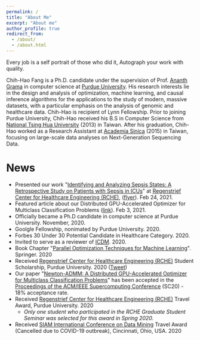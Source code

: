 ```yaml
---
permalink: /
title: "About Me"
excerpt: "About me"
author_profile: true
redirect_from: 
  - /about/
  - /about.html
---
```



<!--- > I don't have many failures. If I make a cake and it fails, it becomes a pudding. -- [Life Lessons From 100-Year-Olds](https://www.youtube.com/watch?v=9AThycGCakk)] -->
Every job is a self portrait of those who did it, Autograph your work with quality.
<!--- > The noblest pleasure is the joy of understanding. — Leonardo da Vinci <br /> Altruism, Service, Purpose. — [Eric Lander](https://www.youtube.com/watch?v=ajlDioK-H6U&feature=emb_title) -->


Chih-Hao Fang is a Ph.D. candidate under the supervision of  Prof. [Ananth Grama](https://www.cs.purdue.edu/people/faculty/ayg) in computer science at [Purdue University](https://www.cs.purdue.edu/). His research interests lie in the design and analysis of optimization, machine learning, and causal inference algorithms for the applications to the study of modern, massive datasets, with a particular emphasis on the analysis of genomic and healthcare data. Chih-Hao is recipient of Lynn Fellowship. Prior to joining Purdue University, Chih-Hao received his B.S in Computer Science from [National Tsing Hua University](http://nthu-en.web.nthu.edu.tw/) (2013) in Taiwan. After his graduation, Chih-Hao worked as a Research Assistant at [Academia Sinica](https://www.sinica.edu.tw/en) (2015) in Taiwan, focusing on large-scale data analyses on Next-Generation Sequencing Data.

News
======
* Presented our work "[Identifying and Analyzing Sepsis States: A Retrospective Study on Patients with Sepsis in ICUs](https://arxiv.org/pdf/2009.10820.pdf)" at [Regenstrief Center for Healthcare Engineering (RCHE)](https://www.purdue.edu/discoverypark/rche/index.php), ([flyer](https://drive.google.com/file/d/1JSptZHn2RNB7mdPoCBbveYzh-CKX5mXc/view?usp=sharing)). Feb 24, 2021.
* Featured article about our Distributed GPU-Accelerated Optimizer for Multiclass Classification Problems ([link](https://www.purdue.edu/research/dimensions/purdue-team-develops-powerful-new-machine/)). Feb 3, 2021.
* Officially became a Ph.D candidate in computer science at Purdue University. November, 2020.
* Goolgle Fellowship, nonimated by Purdue University. 2020.
* Forbes 30 Under 30 Potential Candidate in Healthcare Category. 2020. 
* Invited to serve as a reviewer of [ICDM](http://icdm2020.bigke.org/). 2020.
* Book Chapter "[Parallel Optimization Techniques for Machine Learning](https://link.springer.com/chapter/10.1007/978-3-030-43736-7_13)". Springer. 2020
* Received [Regenstrief Center for Healthcare Engineering (RCHE)](https://www.purdue.edu/discoverypark/rche/index.php) Student Scholarship, Purdue University. 2020 ([Tweet](https://twitter.com/Purdue_RCHE/status/1285289037620744192?s=20))
* Our paper "[Newton-ADMM: A Distributed GPU-Accelerated Optimizer for Multiclass Classification Problems](https://arxiv.org/pdf/1807.07132.pdf)" has been accepted in the [Proceedings of the ACM/IEEE Supercomputing Conference](https://sc20.supercomputing.org/) (SC20) - 18% acceptance rate.
* Received [Regenstrief Center for Healthcare Engineering (RCHE)](https://www.purdue.edu/discoverypark/rche/index.php) Travel Award, Purdue University. 2020 
  * *Only one student who participated in the RCHE Graduate Student Seminar was selected for this award in Spring 2020.*  
* Received [SIAM International Conference on Data Mining]() Travel Award (Cancelled due to COVID-19 outbreak), Cincinnati, Ohio, USA. 2020 


